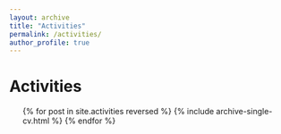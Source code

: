 ```yaml
---
layout: archive
title: "Activities"
permalink: /activities/
author_profile: true
---
```


Activities
======
  <ul>{% for post in site.activities reversed %}
  {% include archive-single-cv.html %}
  {% endfor %}
  </ul>
